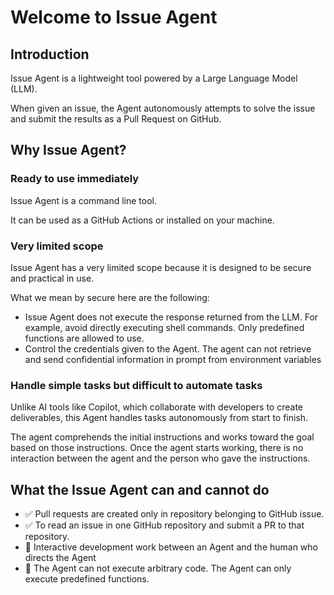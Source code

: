 # Welcome to Issue Agent

## Introduction

Issue Agent is a lightweight tool powered by a Large Language Model (LLM).

When given an issue, the Agent autonomously attempts to solve the issue and submit the results as a Pull Request on GitHub.


## Why Issue Agent?

### Ready to use immediately

Issue Agent is a command line tool. 

It can be used as a GitHub Actions or installed on your machine.


### Very limited scope

Issue Agent has a very limited scope because it is designed to be secure and practical in use.

What we mean by secure here are the following:

* Issue Agent does not execute the response returned from the LLM. For example, avoid directly executing shell commands. Only predefined functions are allowed to use.
* Control the credentials given to the Agent. The agent can not retrieve and send confidential information in prompt from environment variables


### Handle simple tasks but difficult to automate tasks

Unlike AI tools like Copilot, which collaborate with developers to create deliverables,
this Agent handles tasks autonomously from start to finish.

The agent comprehends the initial instructions and works toward the goal based on those instructions.
Once the agent starts working, there is no interaction between the agent and the person who gave the instructions. 


## What the Issue Agent can and cannot do

* ✅ Pull requests are created only in repository belonging to GitHub issue.
* ✅ To read an issue in one GitHub repository and submit a PR to that repository.
* 🚫 Interactive development work between an Agent and the human who directs the Agent
* 🚫 The Agent can not execute arbitrary code. The Agent can only execute predefined functions.
